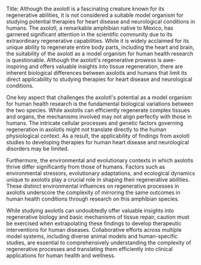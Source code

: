 Title: Although the axolotl is a fascinating creature known for its regenerative abilities, it is not considered a suitable model organism for studying potential therapies for heart disease and neurological conditions in humans.
The axolotl, a remarkable amphibian native to Mexico, has garnered significant attention in the scientific community due to its extraordinary regenerative capabilities. While it is widely acclaimed for its unique ability to regenerate entire body parts, including the heart and brain, the suitability of the axolotl as a model organism for human health research is questionable. Although the axolotl's regenerative prowess is awe-inspiring and offers valuable insights into tissue regeneration, there are inherent biological differences between axolotls and humans that limit its direct applicability to studying therapies for heart disease and neurological conditions.

One key aspect that challenges the axolotl's potential as a model organism for human health research is the fundamental biological variations between the two species. While axolotls can efficiently regenerate complex tissues and organs, the mechanisms involved may not align perfectly with those in humans. The intricate cellular processes and genetic factors governing regeneration in axolotls might not translate directly to the human physiological context. As a result, the applicability of findings from axolotl studies to developing therapies for human heart disease and neurological disorders may be limited.

Furthermore, the environmental and evolutionary contexts in which axolotls thrive differ significantly from those of humans. Factors such as environmental stressors, evolutionary adaptations, and ecological dynamics unique to axolotls play a crucial role in shaping their regenerative abilities. These distinct environmental influences on regenerative processes in axolotls underscore the complexity of mirroring the same outcomes in human health conditions through research on this amphibian species.

While studying axolotls can undoubtedly offer valuable insights into regenerative biology and basic mechanisms of tissue repair, caution must be exercised when extrapolating these findings to develop therapeutic interventions for human diseases. Collaborative efforts across multiple model systems, including diverse animal models and human-specific studies, are essential to comprehensively understanding the complexity of regenerative processes and translating them efficiently into clinical applications for human health and wellness.